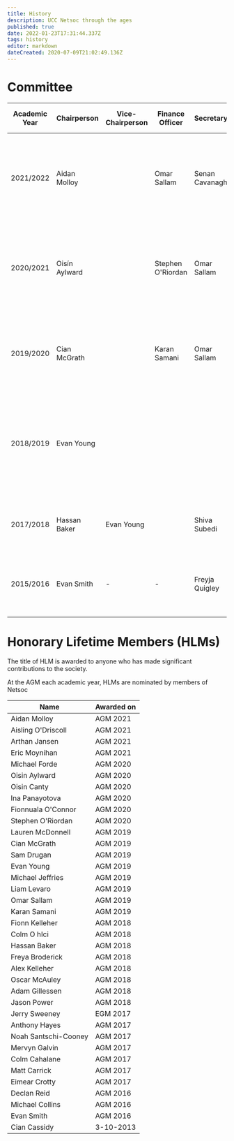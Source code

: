 ```yaml
---
title: History
description: UCC Netsoc through the ages
published: true
date: 2022-01-23T17:31:44.337Z
tags: history
editor: markdown
dateCreated: 2020-07-09T21:02:49.136Z
---
```


# Committee
[comment]: <> (Copy this table out to https://www.tablesgenerator.com/markdown_tables, parse and repaste it in here)

| Academic Year | Chairperson   | Vice-Chairperson | Finance Officer   | Secretary      | Head SysAdmin        | Events Officer   | Equipment Officer | PROs                            | Esports Coordinator | OCMs                                           | SysAdmins                                                   | First Year Rep  | Ex-Officios  | Communications Officer |
|---------------|---------------|------------------|-------------------|----------------|----------------------|------------------|-------------------|---------------------------------|---------------------|------------------------------------------------|-------------------------------------------------------------|-----------------|--------------|------------------------|
| 2021/2022     | Aidan Molloy  |                  | Omar Sallam       | Senan Cavanagh | James Cotter | Warren Daly      | Hugo Blair | Nathan Carey, Max Hodor | Andrew Murphy | Luc Fitzgerald, Raymond Reynolds| Eric Moynihan, Thomas Galligan, Alan Panayotov, Reece Donovan, Ciarán Cotter| Rena Cahill-Quinn  | Oisín Aylward |                        |
| 2020/2021     | Oisín Aylward |                  | Stephen O'Riordan | Omar Sallam    | Oisin Canty          | Michael Forde    | Luc Fitzgerald    | Nathan Carey, Warren Daly       |       Hugo Blair    | Aleksei Ivanov, Raymond Reynolds, Aidan Molloy | James Cotter, Arthan Jansen, Eric Moynihan, Thomas Galligan, Alan Panayotov | Jessica O'Leary | Cian McGrath |                        |
| 2019/2020     | Cian McGrath  |                  | Karan Samani      | Omar Sallam    | Noah Santschi-Cooney | Michael Jeffries | Stephen O'Riordan | Ina Panayotova, Lauren McDonnel |Ciara Hicks (Chicks) |   Eric Moynihan, James Cotter                  | Colm Ó hIcí, Oisin Aylward, Michael Forde, Oisin Canty, Thomas Galligan   |  Aidan Molloy   |              |                |
| 2018/2019     |   Evan Young  |                  |                   |                | Colm Ó hIcí          |                  |                   |                                 |                     |                                                |      Noah Santschi-Cooney, Oisin Canty, Oisín Aylward, Michael Forde, Fionn Kelleher  |                 |              |                        |
| 2017/2018     | Hassan Baker  | Evan Young       |                   | Shiva Subedi   | Adam Gillessen       | Jason Power      | Alex Kelleher     | Oscar McCauly, Adam Greaney     | -                   | Karan Samani, Sam Drugan, Douglas Lordan       | Freya Broderick, Colm Ó'hIcí, Noah Santschi-Cooney         | Fionn Kelleher  |              |                        |
| 2015/2016     | Evan Smith    | -                | -                 | Freyja Quigley | Joe McEvoy           | Michael Collins  | Declan Reid       | Mervyn Galvin, Daniel Heffernan | -                   | Anthony Hayes, Denise Crowley, Eimear Crotty   | -                                                           | Rob Power       | -            | Matt Carrick           |
|               |               |                  |                   |                |                      |                  |                   |                                 |                     |                                                |                                                             |                 |              |                        |
|               |               |                  |                   |                |                      |                  |                   |                                 |                     |                                                |                                                             |                 |              |                        |

# Honorary Lifetime Members (HLMs)
The title of HLM is awarded to anyone who has made significant contributions to the society.

At the AGM each academic year, HLMs are nominated by members of Netsoc

| Name                 | Awarded on |
|----------------------|------------|
| Aidan Molloy         | AGM 2021   |
| Aisling O'Driscoll   | AGM 2021   |
| Arthan Jansen        | AGM 2021   |
| Eric Moynihan        | AGM 2021   |
| Michael Forde        | AGM 2020   |
| Oisin Aylward        | AGM 2020   |
| Oisin Canty          | AGM 2020   |
| Ina Panayotova       | AGM 2020   |
| Fionnuala O'Connor   | AGM 2020   |
| Stephen O'Riordan    | AGM 2020   |
| Lauren McDonnell     | AGM 2019   |
| Cian McGrath         | AGM 2019   |
| Sam Drugan           | AGM 2019   |
| Evan Young           | AGM 2019   |
| Michael Jeffries     | AGM 2019   |
| Liam Levaro          | AGM 2019   |
| Omar Sallam          | AGM 2019   |
| Karan Samani         | AGM 2019   |
| Fionn Kelleher       | AGM 2018   |
| Colm O hIci          | AGM 2018   |
| Hassan Baker         | AGM 2018   |
| Freya Broderick      | AGM 2018   |
| Alex Kelleher        | AGM 2018   |
| Oscar McAuley        | AGM 2018   |
| Adam Gillessen       | AGM 2018   |
| Jason Power          | AGM 2018   |
| Jerry Sweeney        | EGM 2017   |
| Anthony Hayes        | AGM 2017   |
| Noah Santschi-Cooney | AGM 2017   |
| Mervyn Galvin        | AGM 2017   |
| Colm Cahalane        | AGM 2017   |
| Matt Carrick         | AGM 2017   |
| Eimear Crotty        | AGM 2017   |
| Declan Reid          | AGM 2016   |
| Michael Collins      | AGM 2016   |
| Evan Smith           | AGM 2016   |
| Cian Cassidy         | 3-10-2013  |